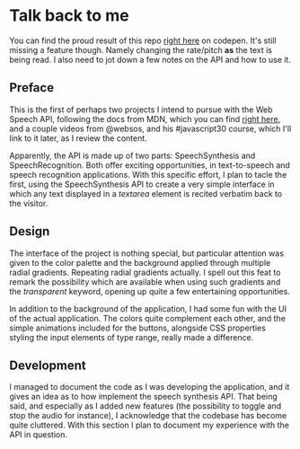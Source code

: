 # Talk back to me

You can find the proud result of this repo [right here](https://codepen.io/borntofrappe/pen/JwwJgZ) on codepen. It's still missing a feature though. Namely changing the rate/pitch **as** the text is being read. I also need to jot down a few notes on the API and how to use it.

## Preface

This is the first of perhaps two projects I intend to pursue with the Web Speech API, following the docs from MDN, which you can find [right here](https://developer.mozilla.org/en-US/docs/Web/API/Web_Speech_API), and a couple videos from @websos, and his #javascript30 course, which I'll link to it later, as I review the content.

Apparently, the API is made up of two parts: SpeechSynthesis and SpeechRecognition. Both offer exciting opportunities, in text-to-speech and speech recognition applications. With this specific effort, I plan to tacle the first, using the SpeechSynthesis API to create a very simple interface in which any text displayed in a _textarea_ element is recited verbatim back to the visitor.

## Design

The interface of the project is nothing special, but particular attention was given to the color palette and the background applied through multiple radial gradients. Repeating radial gradients actually. I spell out this feat to remark the possibility which are available when using such gradients and the _transparent_ keyword, opening up quite a few entertaining opportunities.

In addition to the background of the application, I had some fun with the UI of the actual application. The colors quite complement each other, and the simple animations included for the buttons, alongside CSS properties styling the input elements of type range, really made a difference.

## Development

I managed to document the code as I was developing the application, and it gives an idea as to how implement the speech synthesis API. That being said, and especially as I added new features (the possibility to toggle and stop the audio for instance), I acknowledge that the codebase has become quite cluttered. With this section I plan to document my experience with the API in question.

